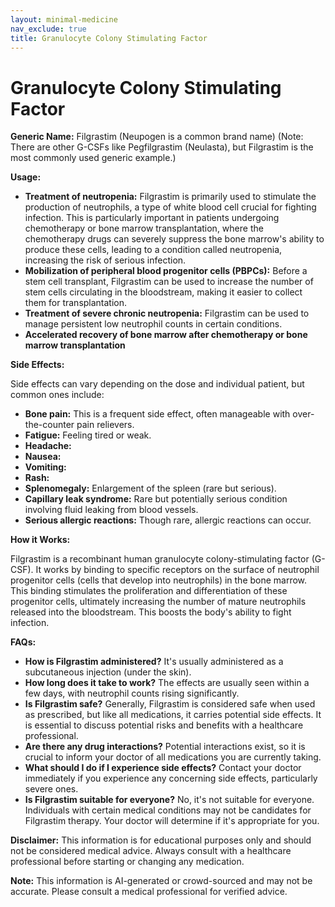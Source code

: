 ```yaml
---
layout: minimal-medicine
nav_exclude: true
title: Granulocyte Colony Stimulating Factor
---
```


# Granulocyte Colony Stimulating Factor

**Generic Name:** Filgrastim (Neupogen is a common brand name)  (Note:  There are other G-CSFs like Pegfilgrastim (Neulasta), but Filgrastim is the most commonly used generic example.)


**Usage:**

* **Treatment of neutropenia:**  Filgrastim is primarily used to stimulate the production of neutrophils, a type of white blood cell crucial for fighting infection.  This is particularly important in patients undergoing chemotherapy or bone marrow transplantation, where the chemotherapy drugs can severely suppress the bone marrow's ability to produce these cells, leading to a condition called neutropenia, increasing the risk of serious infection.
* **Mobilization of peripheral blood progenitor cells (PBPCs):**  Before a stem cell transplant, Filgrastim can be used to increase the number of stem cells circulating in the bloodstream, making it easier to collect them for transplantation.
* **Treatment of severe chronic neutropenia:** Filgrastim can be used to manage persistent low neutrophil counts in certain conditions.
* **Accelerated recovery of bone marrow after chemotherapy or bone marrow transplantation**


**Side Effects:**

Side effects can vary depending on the dose and individual patient, but common ones include:

* **Bone pain:** This is a frequent side effect, often manageable with over-the-counter pain relievers.
* **Fatigue:** Feeling tired or weak.
* **Headache:**
* **Nausea:**
* **Vomiting:**
* **Rash:**
* **Splenomegaly:** Enlargement of the spleen (rare but serious).
* **Capillary leak syndrome:**  Rare but potentially serious condition involving fluid leaking from blood vessels.
* **Serious allergic reactions:** Though rare, allergic reactions can occur.


**How it Works:**

Filgrastim is a recombinant human granulocyte colony-stimulating factor (G-CSF).  It works by binding to specific receptors on the surface of neutrophil progenitor cells (cells that develop into neutrophils) in the bone marrow. This binding stimulates the proliferation and differentiation of these progenitor cells, ultimately increasing the number of mature neutrophils released into the bloodstream.  This boosts the body's ability to fight infection.


**FAQs:**

* **How is Filgrastim administered?** It's usually administered as a subcutaneous injection (under the skin).
* **How long does it take to work?** The effects are usually seen within a few days, with neutrophil counts rising significantly.
* **Is Filgrastim safe?**  Generally, Filgrastim is considered safe when used as prescribed, but like all medications, it carries potential side effects.  It is essential to discuss potential risks and benefits with a healthcare professional.
* **Are there any drug interactions?**  Potential interactions exist, so it is crucial to inform your doctor of all medications you are currently taking.
* **What should I do if I experience side effects?** Contact your doctor immediately if you experience any concerning side effects, particularly severe ones.
* **Is Filgrastim suitable for everyone?** No, it's not suitable for everyone. Individuals with certain medical conditions may not be candidates for Filgrastim therapy.  Your doctor will determine if it's appropriate for you.


**Disclaimer:** This information is for educational purposes only and should not be considered medical advice. Always consult with a healthcare professional before starting or changing any medication.


**Note:** This information is AI-generated or crowd-sourced and may not be accurate. Please consult a medical professional for verified advice.